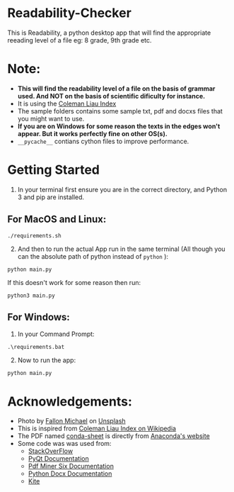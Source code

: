 # Readability-Checker
This is Readability, a python desktop app that will find the appropriate reeading level of a file eg: 8 grade, 9th grade etc.
# Note:
- **This will find the readability level of a file on the basis of grammar used. And NOT on the basis of scientific dificulty for instance.**
- It is using the [Coleman Liau Index](https://en.wikipedia.org/wiki/Coleman%E2%80%93Liau_index)
- The sample folders contains some sample txt, pdf and docxs files that you might want to use.
- **If you are on Windows for some reason the texts in the edges won't appear. But it works perfectly fine on other OS(s).**
- `__pycache__` contians cython files to improve performance.

# Getting Started
1) In your terminal first ensure you are in the correct directory, and Python 3 and pip are installed.
## For MacOS and Linux:
```
./requirements.sh
```
2) And then to run the actual App run in the same terminal (All though you can the absolute path of python instead of `python` ):
```
python main.py
```
If this doesn't work for some reason then run:
```
python3 main.py
```
## For Windows:
1) In your Command Prompt:
```
.\requirements.bat
```
2) Now to run the app:
```
python main.py
```

# Acknowledgements:
- Photo by [Fallon Michael](https://unsplash.com/photos/qmlGWIaIgpo) on [Unsplash](https://unsplash.com/)
- This is inspired from [Coleman Liau Index on Wikipedia](https://en.wikipedia.org/wiki/Coleman%E2%80%93Liau_index)
- The PDF named [conda-sheet](https://github.com/Agnij-Moitra/readability-checker/blob/main/sample-pdfs/conda-sheet.pdf) is directly from [Anaconda's website](https://docs.conda.io/projects/conda/en/4.6.0/_downloads/52a95608c49671267e40c689e0bc00ca/conda-cheatsheet.pdf)
- Some code was was used from:
  - [StackOverFlow](https://stackoverflow.com/questions/2349991/how-to-import-other-python-files)
  - [PyQt Documentation](https://doc.qt.io/qt.html#qt5)
  - [Pdf Miner Six Documentation](https://pdfminersix.readthedocs.io/en/latest/tutorial/composable.html)
  - [Python Docx Documentation](https://python-docx.readthedocs.io/en/latest/)
  - [Kite](https://www.kite.com/python/answers/how-to-check-the-type-of-a-file-in-python)
